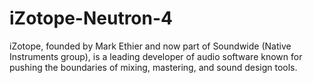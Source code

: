 # iZotope-Neutron-4
iZotope, founded by Mark Ethier and now part of Soundwide (Native Instruments group), is a leading developer of audio software known for pushing the boundaries of mixing, mastering, and sound design tools.
